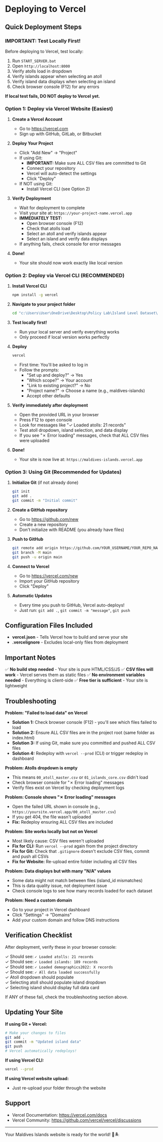 # Deploying to Vercel

## Quick Deployment Steps

### IMPORTANT: Test Locally First!

Before deploying to Vercel, test locally:
1. Run `START_SERVER.bat`
2. Open `http://localhost:8000`
3. Verify atolls load in dropdown
4. Verify islands appear when selecting an atoll
5. Verify island data displays when selecting an island
6. Check browser console (F12) for any errors

**If local test fails, DO NOT deploy to Vercel yet.**

### Option 1: Deploy via Vercel Website (Easiest)

1. **Create a Vercel Account**
   - Go to https://vercel.com
   - Sign up with GitHub, GitLab, or Bitbucket

2. **Deploy Your Project**
   - Click "Add New" → "Project"
   - If using Git:
     - **IMPORTANT:** Make sure ALL CSV files are committed to Git
     - Connect your repository
     - Vercel will auto-detect the settings
     - Click "Deploy"
   - If NOT using Git:
     - Install Vercel CLI (see Option 2)

3. **Verify Deployment**
   - Wait for deployment to complete
   - Visit your site at: `https://your-project-name.vercel.app`
   - **IMMEDIATELY TEST:**
     - Open browser console (F12)
     - Check that atolls load
     - Select an atoll and verify islands appear
     - Select an island and verify data displays
   - If anything fails, check console for error messages

4. **Done!**
   - Your site should now work exactly like local version

### Option 2: Deploy via Vercel CLI (RECOMMENDED)

1. **Install Vercel CLI**
   ```bash
   npm install -g vercel
   ```

2. **Navigate to your project folder**
   ```bash
   cd "c:\Users\User\OneDrive\Desktop\Policy Lab\Island Level Dataset\cards website"
   ```

3. **Test locally first!**
   - Run your local server and verify everything works
   - Only proceed if local version works perfectly

4. **Deploy**
   ```bash
   vercel
   ```
   - First time: You'll be asked to log in
   - Follow the prompts:
     - "Set up and deploy?" → Yes
     - "Which scope?" → Your account
     - "Link to existing project?" → No
     - "Project name?" → Choose a name (e.g., maldives-islands)
     - Accept other defaults
   
5. **Verify immediately after deployment**
   - Open the provided URL in your browser
   - Press F12 to open console
   - Look for messages like "✓ Loaded atolls: 21 records"
   - Test atoll dropdown, island selection, and data display
   - If you see "✗ Error loading" messages, check that ALL CSV files were uploaded

6. **Done!**
   - Your site is now live at: `https://maldives-islands.vercel.app`

### Option 3: Using Git (Recommended for Updates)

1. **Initialize Git** (if not already done)
   ```bash
   git init
   git add .
   git commit -m "Initial commit"
   ```

2. **Create a GitHub repository**
   - Go to https://github.com/new
   - Create a new repository
   - Don't initialize with README (you already have files)

3. **Push to GitHub**
   ```bash
   git remote add origin https://github.com/YOUR_USERNAME/YOUR_REPO_NAME.git
   git branch -M main
   git push -u origin main
   ```

4. **Connect to Vercel**
   - Go to https://vercel.com/new
   - Import your GitHub repository
   - Click "Deploy"

5. **Automatic Updates**
   - Every time you push to GitHub, Vercel auto-deploys!
   - Just run: `git add .`, `git commit -m "message"`, `git push`

## Configuration Files Included

- **vercel.json** - Tells Vercel how to build and serve your site
- **.vercelignore** - Excludes local-only files from deployment

## Important Notes

✅ **No build step needed** - Your site is pure HTML/CSS/JS
✅ **CSV files will work** - Vercel serves them as static files
✅ **No environment variables needed** - Everything is client-side
✅ **Free tier is sufficient** - Your site is lightweight

## Troubleshooting

**Problem: "Failed to load data" on Vercel**
- **Solution 1:** Check browser console (F12) - you'll see which files failed to load
- **Solution 2:** Ensure ALL CSV files are in the project root (same folder as index.html)
- **Solution 3:** If using Git, make sure you committed and pushed ALL CSV files
- **Solution 4:** Redeploy with `vercel --prod` (CLI) or trigger redeploy in dashboard

**Problem: Atolls dropdown is empty**
- This means `00_atoll_master.csv` or `01_islands_core.csv` didn't load
- Check browser console for "✗ Error loading" messages
- Verify files exist on Vercel by checking deployment logs

**Problem: Console shows "✗ Error loading" messages**
- Open the failed URL shown in console (e.g., `https://yoursite.vercel.app/00_atoll_master.csv`)
- If you get 404, the file wasn't uploaded
- **Fix:** Redeploy ensuring ALL CSV files are included

**Problem: Site works locally but not on Vercel**
- Most likely cause: CSV files weren't uploaded
- **Fix for CLI:** Run `vercel --prod` again from the project directory
- **Fix for Git:** Check that `.gitignore` doesn't exclude CSV files, commit and push all CSVs
- **Fix for Website:** Re-upload entire folder including all CSV files

**Problem: Data displays but with many "N/A" values**
- Some data might not match between files (island_id mismatches)
- This is data quality issue, not deployment issue
- Check console logs to see how many records loaded for each dataset

**Problem: Need a custom domain**
- Go to your project in Vercel dashboard
- Click "Settings" → "Domains"
- Add your custom domain and follow DNS instructions

## Verification Checklist

After deployment, verify these in your browser console:

✓ Should see: `✓ Loaded atolls: 21 records`  
✓ Should see: `✓ Loaded islands: 189 records`  
✓ Should see: `✓ Loaded demographics2022: X records`  
✓ Should see: `✓ All data loaded successfully`  
✓ Atoll dropdown should populate  
✓ Selecting atoll should populate island dropdown  
✓ Selecting island should display full data card  

If ANY of these fail, check the troubleshooting section above.

## Updating Your Site

**If using Git + Vercel:**
```bash
# Make your changes to files
git add .
git commit -m "Updated island data"
git push
# Vercel automatically redeploys!
```

**If using Vercel CLI:**
```bash
vercel --prod
```

**If using Vercel website upload:**
- Just re-upload your folder through the website

## Support

- Vercel Documentation: https://vercel.com/docs
- Vercel Community: https://github.com/vercel/vercel/discussions

---

Your Maldives Islands website is ready for the world! 🌴🏝️

